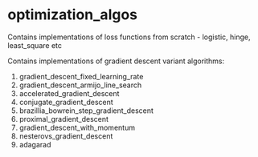 # optimization_algos
 Contains implementations of loss functions from scratch - logistic, hinge, least_square etc
 
 Contains implementations of gradient descent variant algorithms:
   1) gradient_descent_fixed_learning_rate
   2) gradient_descent_armijo_line_search
   3) accelerated_gradient_descent
   4) conjugate_gradient_descent
   5) brazillia_bowrein_step_gradient_descent
   6) proximal_gradient_descent
   7) gradient_descent_with_momentum
   8) nesterovs_gradient_descent
   9) adagarad
   
